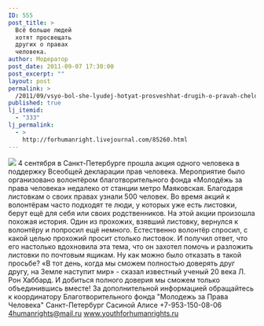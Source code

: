 ```yaml
---
ID: 555
post_title: >
  Всё больше людей
  хотят просвещать
  других о правах
  человека.
author: Модератор
post_date: 2011-09-07 17:30:00
post_excerpt: ""
layout: post
permalink: >
  /2011/09/vsyo-bol-she-lyudej-hotyat-prosveshhat-drugih-o-pravah-cheloveka.html
published: true
lj_itemid:
  - "333"
lj_permalink:
  - >
    http://forhumanright.livejournal.com/85260.html
---
```

<img src="http://cs5338.vk.com/u132145096/132409092/x_5b26039f.jpg" /> 4 сентября в Санкт-Петербурге прошла акция одного человека в поддержку Всеобщей декларации прав человека. Мероприятие было организовано волонтёром благотворительного фонда «Молодёжь за права человека» недалеко от станции метро Маяковская. Благодаря листовкам о своих правах узнали 500 человек.
Во время акций к волонтёрам часто подходят те люди, у которых уже есть листовки, берут ещё для себя или своих родственников. На этой акции произошла похожая история. Один из прохожих, взявший листовку, вернулся к волонтёру и попросил ещё немного. Естественно волонтёр спросил, с какой целью прохожий просит столько листовок. И получил ответ, что его настолько вдохновила эта тема, что он захотел помочь и разложить листовки по почтовым  ящикам. Ну как можно было отказать в такой просьбе?
«В тот день, когда мы сможем полностью доверять друг другу, на Земле наступит мир» - сказал известный ученый 20 века Л. Рон Хаббард. И добиться полного доверия мы сможем только объединившись вместе!
За дополнительной информацией обращайтесь к координатору
 Благотворительного фонда
 "Молодежь за Права Человека" Санкт-Петербург 
Сасиной Алисе 
+7-953-150-08-06 
4humanrights@mail.ru
www.youthforhumanrights.ru